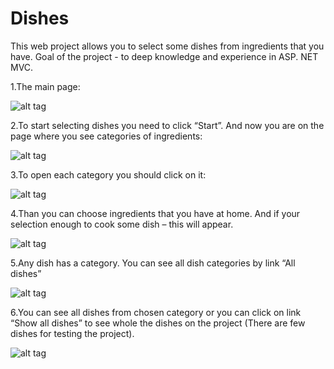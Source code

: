 # Dishes
This web project allows you to select some dishes from ingredients that you have.
Goal of the project - to deep knowledge and experience in ASP. NET MVC.



1.The main page:

![alt tag](https://github.com/olegzxz/Dishes/blob/master/Dishes/Content/images/1_readme.jpg)

2.To start selecting dishes you need to click “Start”. And now you are on the page where you see categories of ingredients:

![alt tag](https://github.com/olegzxz/Dishes/blob/master/Dishes/Content/images/2_readme.jpg)

3.To open each category you should click on it:

![alt tag](https://github.com/olegzxz/Dishes/blob/master/Dishes/Content/images/3_readme.jpg)

4.Than you can choose ingredients that you have at home. And if your selection enough to cook some dish – this will appear.

![alt tag](https://github.com/olegzxz/Dishes/blob/master/Dishes/Content/images/4_readme.jpg)

5.Any dish has a category. You can see all dish categories by link “All dishes”

![alt tag](https://github.com/olegzxz/Dishes/blob/master/Dishes/Content/images/5_readme.jpg)


6.You can see all dishes from chosen category  or you can click on link “Show all dishes” to see whole the dishes on the project (There are few dishes for testing the project).

![alt tag](https://github.com/olegzxz/Dishes/blob/master/Dishes/Content/images/6_readme.jpg)



